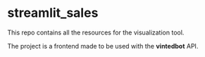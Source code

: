 # streamlit_sales
This repo contains all the resources for the visualization tool.

The project is a frontend made to be used with the **vintedbot** API.

